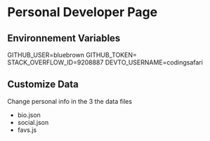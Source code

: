 # Personal Developer Page

## Environnement Variables

GITHUB_USER=bluebrown
GITHUB_TOKEN=<secret token>
STACK_OVERFLOW_ID=9208887
DEVTO_USERNAME=codingsafari

## Customize Data

Change personal info in the 3 the data files

- bio.json
- social.json
- favs.js